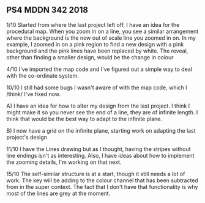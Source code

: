 ## PS4 MDDN 342 2018

1/10
Started from where the last project left off, I have an idea for the procedural map. When you zoom in on a line, you see a similar arrangement where the background is the now out of scale line you zoomed in on. In my example, I zoomed in on a pink region to find a new design with a pink background and the pink lines have been replaced by white. The reveal, other than finding a smaller design, would be the change in colour

4/10
I've imported the map code and I've figured out a simple way to deal with the co-ordinate system.

10/10
I still had some bugs I wasn't aware of with the map code, which I /think/ I've fixed now.

A) I have an idea for how to alter my design from the last project. I think I might make it so you never see the end of a line, they are of infinite length. I think that would be the best way to adapt to the infinite plane.

B) I now have a grid on the infinite plane, starting work on adapting the last project's design

11/10
I have the Lines drawing but as I thought, having the stripes without line endings isn't as interesting. Also, I have ideas about how to implement the zooming details, I'm working on that next.

15/10
The self-similar structure is at a start, though it still needs a lot of work. The key will be adding to the colour channel that has been subtracted from in the super context. The fact that I don't have that functionality is why most of the lines are grey at the moment.